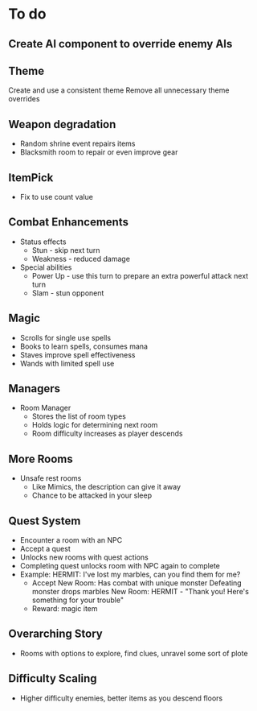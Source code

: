 # To do

## Create AI component to override enemy AIs

## Theme
Create and use a consistent theme
Remove all unnecessary theme overrides

## Weapon degradation
- Random shrine event repairs items
- Blacksmith room to repair or even improve gear

## ItemPick
- Fix to use count value

## Combat Enhancements
- Status effects
    - Stun - skip next turn
    - Weakness - reduced damage
- Special abilities
    - Power Up - use this turn to prepare an extra powerful attack next turn
    - Slam - stun opponent

## Magic
- Scrolls for single use spells
- Books to learn spells, consumes mana
- Staves improve spell effectiveness
- Wands with limited spell use

## Managers
- Room Manager
    - Stores the list of room types
    - Holds logic for determining next room
    - Room difficulty increases as player descends

## More Rooms
- Unsafe rest rooms
    - Like Mimics, the description can give it away
    - Chance to be attacked in your sleep

## Quest System
- Encounter a room with an NPC
- Accept a quest
- Unlocks new rooms with quest actions
- Completing quest unlocks room with NPC again to complete
- Example:
    HERMIT: I've lost my marbles, can you find them for me?
    - Accept
    New Room: Has combat with unique monster
        Defeating monster drops marbles
    New Room: HERMIT - "Thank you! Here's something for your trouble"
    - Reward: magic item

## Overarching Story
- Rooms with options to explore, find clues, unravel some sort of plote

## Difficulty Scaling
- Higher difficulty enemies, better items as you descend floors